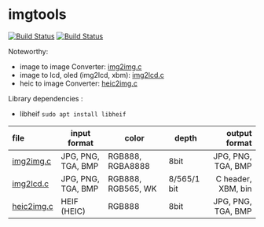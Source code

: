 # imgtools

[![Build Status](https://github.com/KaliAssistant/imgtools/actions/workflows/build.yml/badge.svg)](https://github.com/KaliAssistant/imgtools/actions)  [![Build Status](https://github.com/KaliAssistant/imgtools/actions/workflows/test.yml/badge.svg)](https://github.com/KaliAssistant/imgtools/actions)

Noteworthy:

* image to image Converter: [img2img.c](./src/img2img.c)
* image to lcd, oled (img2lcd, xbm): [img2lcd.c](./src/img2lcd.c)
* heic to image Converter: [heic2img.c](./src/heic2img.c)

Library dependencies :
* libheif `sudo apt install libheif`


| file                           | input format       | color              | depth       |      output format |
|:-------------------------------|--------------------|--------------------|-------------|-------------------:|
| [img2img.c](./src/img2img.c)   | JPG, PNG, TGA, BMP | RGB888, RGBA8888   | 8bit        | JPG, PNG, TGA, BMP |
| [img2lcd.c](./src/img2lcd.c)   | JPG, PNG, TGA, BMP | RGB888, RGB565, WK | 8/565/1 bit | C header, XBM, bin |
| [heic2img.c](./src/heic2img.c) | HEIF (HEIC)        | RGB888             | 8bit        | JPG, PNG, TGA, BMP |

